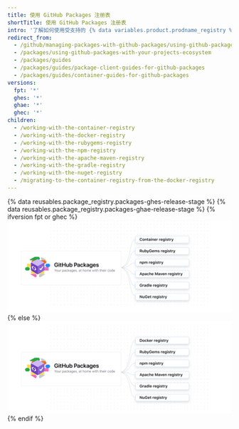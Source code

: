 ```yaml
---
title: 使用 GitHub Packages 注册表
shortTitle: 使用 GitHub Packages 注册表
intro: '了解如何使用受支持的 {% data variables.product.prodname_registry %} 注册表。'
redirect_from:
  - /github/managing-packages-with-github-packages/using-github-packages-with-your-projects-ecosystem
  - /packages/using-github-packages-with-your-projects-ecosystem
  - /packages/guides
  - /packages/guides/package-client-guides-for-github-packages
  - /packages/guides/container-guides-for-github-packages
versions:
  fpt: '*'
  ghes: '*'
  ghae: '*'
  ghec: '*'
children:
  - /working-with-the-container-registry
  - /working-with-the-docker-registry
  - /working-with-the-rubygems-registry
  - /working-with-the-npm-registry
  - /working-with-the-apache-maven-registry
  - /working-with-the-gradle-registry
  - /working-with-the-nuget-registry
  - /migrating-to-the-container-registry-from-the-docker-registry
---
```


{% data reusables.package_registry.packages-ghes-release-stage %}
{% data reusables.package_registry.packages-ghae-release-stage %}
{% ifversion fpt or ghec %}
![显示支持 Docker、容器注册表、RubyGems、npm、Apache Maven、NuGet 和 Gradle 的软件包的示意图](/assets/images/help/package-registry/packages-diagram-with-container-registry.png)
{% else %}
![显示支持 Docker、RubyGems、npm、Apache Maven、Gradle、Nuget 和 Docker 的软件包的示意图](/assets/images/help/package-registry/packages-diagram-without-container-registry.png)
{% endif %}
